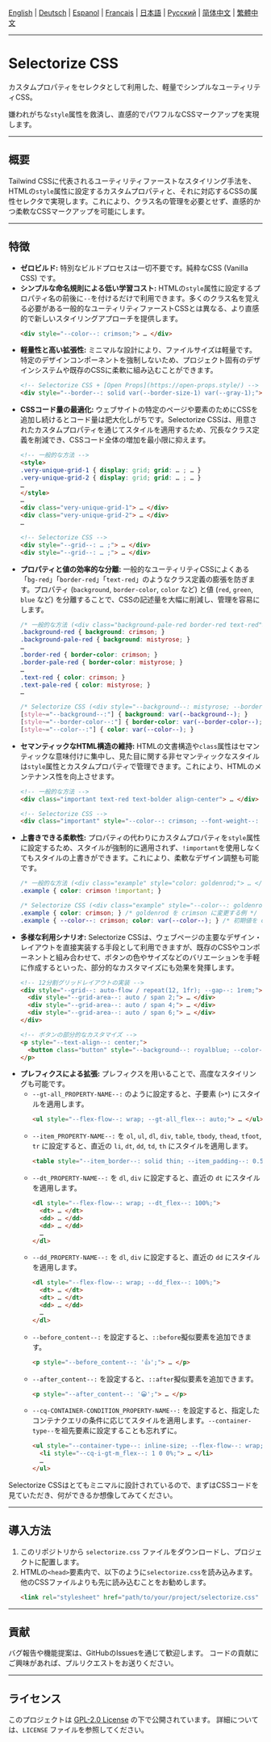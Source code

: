 [English](README.md) | [Deutsch](README.de.md) | [Espanol](README.es.md) | [Francais](README.fr.md) | [日本語](README.ja.md) | [Русский](README.ru.md) | [简体中文](README.zh-CN.md) | [繁體中文](README.zh-TW.md)

-----

# Selectorize CSS

カスタムプロパティをセレクタとして利用した、軽量でシンプルなユーティリティCSS。

嫌われがちな`style`属性を救済し、直感的でパワフルなCSSマークアップを実現します。

-----

## 概要

Tailwind CSSに代表されるユーティリティファーストなスタイリング手法を、HTMLの`style`属性に設定するカスタムプロパティと、それに対応するCSSの属性セレクタで実現します。これにより、クラス名の管理を必要とせず、直感的かつ柔軟なCSSマークアップを可能にします。

-----

## 特徴

* **ゼロビルド:**
  特別なビルドプロセスは一切不要です。純粋なCSS (Vanilla CSS) です。
* **シンプルな命名規則による低い学習コスト:**
  HTMLの`style`属性に設定するプロパティ名の前後に`--`を付けるだけで利用できます。多くのクラス名を覚える必要がある一般的なユーティリティファーストCSSとは異なる、より直感的で新しいスタイリングアプローチを提供します。
  ```html
  <div style="--color--: crimson;"> … </div>
  ```
* **軽量性と高い拡張性:**
  ミニマルな設計により、ファイルサイズは軽量です。特定のデザインコンポーネントを強制しないため、プロジェクト固有のデザインシステムや既存のCSSに柔軟に組み込むことができます。
  ```html
  <!-- Selectorize CSS + [Open Props](https://open-props.style/) -->
  <div style="--border--: solid var(--border-size-1) var(--gray-1);"> … </div>
  ```
* **CSSコード量の最適化:**
  ウェブサイトの特定のページや要素のためにCSSを追加し続けるとコード量は肥大化しがちです。Selectorize CSSは、用意されたカスタムプロパティを通じてスタイルを適用するため、冗長なクラス定義を削減でき、CSSコード全体の増加を最小限に抑えます。
  ```html
  <!-- 一般的な方法 -->
  <style>
  .very-unique-grid-1 { display: grid; grid: … ; … }
  .very-unique-grid-2 { display: grid; grid: … ; … }
  …
  </style>
  …
  <div class="very-unique-grid-1"> … </div>
  <div class="very-unique-grid-2"> … </div>
  …
  
  <!-- Selectorize CSS -->
  <div style="--grid--: … ;"> … </div>
  <div style="--grid--: … ;"> … </div>
  ```
* **プロパティと値の効率的な分離:**
  一般的なユーティリティCSSによくある「`bg-red`」「`border-red`」「`text-red`」のようなクラス定義の膨張を防ぎます。プロパティ (`background`, `border-color`, `color` など) と値 (`red`, `green`, `blue` など) を分離することで、CSSの記述量を大幅に削減し、管理を容易にします。
  ```css
  /* 一般的な方法 (<div class="background-pale-red border-red text-red"> … </div>) */
  .background-red { background: crimson; }
  .background-pale-red { background: mistyrose; }
  …
  .border-red { border-color: crimson; }
  .border-pale-red { border-color: mistyrose; }
  …
  .text-red { color: crimson; }
  .text-pale-red { color: mistyrose; }
  …
  
  /* Selectorize CSS (<div style="--background--: mistyrose; --border-color--: crimson; --color--: crimson;"> … </div>) */
  [style~="--background--:"] { background: var(--background--); }
  [style~="--border-color--:"] { border-color: var(--border-color--); }
  [style~="--color--:"] { color: var(--color--); }
  ```
* **セマンティックなHTML構造の維持:**
  HTMLの文書構造や`class`属性はセマンティックな意味付けに集中し、見た目に関する非セマンティックなスタイルは`style`属性とカスタムプロパティで管理できます。これにより、HTMLのメンテナンス性を向上させます。
  ```html
  <!-- 一般的な方法 -->
  <div class="important text-red text-bolder align-center"> … </div>
  
  <!-- Selectorize CSS -->
  <div class="important" style="--color--: crimson; --font-weight--: bolder; --text-align--: center;"> … </div>
  ```
* **上書きできる柔軟性:**
  プロパティの代わりにカスタムプロパティを`style`属性に設定するため、スタイルが強制的に適用されず、`!important`を使用しなくてもスタイルの上書きができます。これにより、柔軟なデザイン調整も可能です。
  ```css
  /* 一般的な方法 (<div class="example" style="color: goldenrod;"> … </div>) */
  .example { color: crimson !important; }
  
  /* Selectorize CSS (<div class="example" style="--color--: goldenrod;"> … </div>) */
  .example { color: crimson; } /* goldenrod を crimson に変更する例 */
  .example { --color--: crimson; color: var(--color--); } /* 初期値を crimson にして`style`属性の`--color--`で上書き可能にする例 */
  ```
* **多様な利用シナリオ:**
  Selectorize CSSは、ウェブページの主要なデザイン・レイアウトを直接実装する手段として利用できますが、既存のCSSやコンポーネントと組み合わせて、ボタンの色やサイズなどのバリエーションを手軽に作成するといった、部分的なカスタマイズにも効果を発揮します。
  ```html
  <!-- 12分割グリッドレイアウトの実装 -->
  <div style="--grid--: auto-flow / repeat(12, 1fr); --gap--: 1rem;">
    <div style="--grid-area--: auto / span 2;"> … </div>
    <div style="--grid-area--: auto / span 4;"> … </div>
    <div style="--grid-area--: auto / span 6;"> … </div>
  </div>

  <!-- ボタンの部分的なカスタマイズ -->
  <p style="--text-align--: center;">
    <button class="button" style="--background--: royalblue; --color--: white; --min-inline-size--: calc(100% / 3);"> … </button>
  </p>
  ```
* **プレフィクスによる拡張:**
  プレフィクスを用いることで、高度なスタイリングも可能です。
  * `--gt-all_PROPERTY-NAME--:` のように設定すると、子要素 (`>*`) にスタイルを適用します。
    ```html
    <ul style="--flex-flow--: wrap; --gt-all_flex--: auto;"> … </ul>
    ```
  * `--item_PROPERTY-NAME--:` を `ol`, `ul`, `dl`, `div`, `table`, `tbody`, `thead`, `tfoot`, `tr` に設定すると、直近の `li`, `dt`, `dd`, `td`, `th` にスタイルを適用します。
    ```html
    <table style="--item_border--: solid thin; --item_padding--: 0.5rem;"> … </table>
    ```
  * `--dt_PROPERTY-NAME--:` を `dl`, `div` に設定すると、直近の `dt` にスタイルを適用します。
    ```html
    <dl style="--flex-flow--: wrap; --dt_flex--: 100%;">
      <dt> … </dt>
      <dd> … </dd>
      <dd> … </dd>
      …
    </dl>
    ```
  * `--dd_PROPERTY-NAME--:` を `dl`, `div` に設定すると、直近の `dd` にスタイルを適用します。
    ```html
    <dl style="--flex-flow--: wrap; --dd_flex--: 100%;">
      <dt> … </dt>
      <dt> … </dt>
      <dd> … </dd>
      …
    </dl>
    ```
  * `--before_content--:` を設定すると、`::before`擬似要素を追加できます。
    ```html
    <p style="--before_content--: '👍';"> … </p>
    ```
  * `--after_content--:` を設定すると、`::after`擬似要素を追加できます。
    ```html
    <p style="--after_content--: '😀';"> … </p>
    ```
  * `--cq-CONTAINER-CONDITION_PROPERTY-NAME--:` を設定すると、指定したコンテナクエリの条件に応じてスタイルを適用します。`--container-type--`を祖先要素に設定することも忘れずに。
    ```html
    <ul style="--container-type--: inline-size; --flex-flow--: wrap; --gt-all_flex--: 100%; --gap--: 1rem; --item_background--: ghostwhite; --item_padding--: 1rem;">
      <li style="--cq-i-gt-m_flex--: 1 0 0%;"> … </li>
      …
    </ul>
    ```

Selectorize CSSはとてもミニマルに設計されているので、まずはCSSコードを見ていただき、何ができるか想像してみてください。

-----

## 導入方法

1. このリポジトリから `selectorize.css` ファイルをダウンロードし、プロジェクトに配置します。
2. HTMLの`<head>`要素内で、以下のように`selectorize.css`を読み込みます。他のCSSファイルよりも先に読み込むことをお勧めします。
   ```html
   <link rel="stylesheet" href="path/to/your/project/selectorize.css" />
   ```

-----

## 貢献

バグ報告や機能提案は、GitHubのIssuesを通じて歓迎します。
コードの貢献にご興味があれば、プルリクエストをお送りください。

-----

## ライセンス

このプロジェクトは [GPL-2.0 License](https://www.gnu.org/licenses/gpl-2.0.html) の下で公開されています。
詳細については、`LICENSE` ファイルを参照してください。
